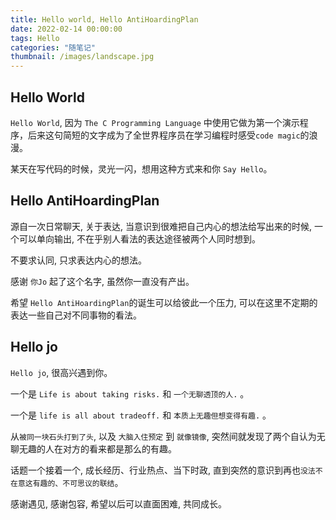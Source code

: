 ```yaml
---
title: Hello world, Hello AntiHoardingPlan
date: 2022-02-14 00:00:00
tags: Hello
categories: "随笔记"
thumbnail: /images/landscape.jpg
---
```


## Hello World

`Hello World`, 因为 `The C Programming Language` 中使用它做为第一个演示程序，后来这句简短的文字成为了全世界程序员在学习编程时感受`code magic`的浪漫。

某天在写代码的时候，灵光一闪，想用这种方式来和你 `Say Hello`。

## Hello AntiHoardingPlan

源自一次日常聊天, 关于表达, 当意识到很难把自己内心的想法给写出来的时候, 一个可以单向输出, 不在乎别人看法的表达途径被两个人同时想到。

不要求认同, 只求表达内心的想法。

感谢 `你Jo` 起了这个名字, 虽然你一直没有产出。

希望 `Hello AntiHoardingPlan`的诞生可以给彼此一个压力, 可以在这里不定期的表达一些自己对不同事物的看法。


## Hello jo

`Hello jo`, 很高兴遇到你。

一个是 `Life is about taking risks.` 和 `一个无聊透顶的人.` 。

一个是 `life is all about tradeoff.` 和 `本质上无趣但想变得有趣.` 。

从`被同一块石头打到了头`, 以及 `大脑入住预定` 到 `就像镜像`, 突然间就发现了两个自认为无聊无趣的人在对方的看来都是那么的有趣。

话题一个接着一个, 成长经历、行业热点、当下时政, 直到突然的意识到再也`没法不在意这有趣的、不可思议的联结`。

感谢遇见, 感谢包容, 希望以后可以直面困难, 共同成长。
